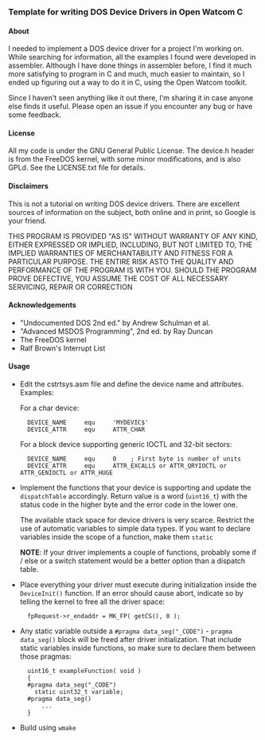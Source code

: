 ### Template for writing DOS Device Drivers in Open Watcom C

#### About

I needed to implement a DOS device driver for a project I'm working on. While searching for information, all the examples I found were developed in assembler. Although I have done things in assembler before, I find it much more satisfying to program in C and much, much easier to maintain, so I ended up figuring out a way to do it in C, using the Open Watcom toolkit.

Since I haven't seen anything like it out there, I'm sharing it in case anyone else finds it useful. Please open an issue if you encounter any bug or have some feedback.

#### License

All my code is under the GNU General Public License. The device.h header is from the FreeDOS kernel, with some minor modifications, and is also GPLd. See the LICENSE.txt file for details.

#### Disclaimers

This is not a tutorial on writing DOS device drivers. There are excellent sources of information on the subject, both online and in print, so Google is your friend.

THIS PROGRAM IS PROVIDED "AS IS" WITHOUT WARRANTY OF ANY KIND, EITHER EXPRESSED OR IMPLIED, INCLUDING, BUT NOT LIMITED TO, THE IMPLIED WARRANTIES OF MERCHANTABILITY AND FITNESS FOR A PARTICULAR PURPOSE.  THE ENTIRE RISK ASTO THE QUALITY AND PERFORMANCE OF THE PROGRAM IS WITH YOU.  SHOULD THE PROGRAM PROVE DEFECTIVE, YOU ASSUME THE COST OF ALL NECESSARY SERVICING, REPAIR OR CORRECTION

#### Acknowledgements

* "Undocumented DOS 2nd ed." by Andrew Schulman et al.
* "Advanced MSDOS Programming", 2nd ed. by Ray Duncan
* The FreeDOS kernel
* Ralf Brown's Interrupt List

#### Usage

* Edit the cstrtsys.asm file and define the device name and attributes. Examples:

	For a char device:
	```
	  DEVICE_NAME     equ     'MYDEVIC$'
	  DEVICE_ATTR     equ     ATTR_CHAR
	```
	For a block device supporting generic IOCTL and 32-bit sectors:

	```
	  DEVICE_NAME     equ     0    ; First byte is number of units
	  DEVICE_ATTR     equ     ATTR_EXCALLS or ATTR_QRYIOCTL or ATTR_GENIOCTL or ATTR_HUGE
	```

* Implement the functions that your device is supporting and update the `dispatchTable` accordingly. Return value is a word (`uint16_t`) with the status code in the higher byte and the error code in the lower one.

	The available stack space for device drivers is very scarce. Restrict the use of automatic variables to simple data types. If you want to declare variables inside the scope of a function, make them `static`

    **NOTE**: If your driver implements a couple of functions, probably some if / else or a switch statement would be a better option than a dispatch table.

* Place everything your driver must execute during initialization inside the `DeviceInit()` function. If an error should cause abort, indicate so by telling the kernel to free all the driver space:
	```
	  fpRequest->r_endaddr = MK_FP( getCS(), 0 );
	```

* Any static variable outside a `#pragma data_seg("_CODE")` - `pragma data_seg()` block will be freed after driver initialization. That include static variables inside functions, so make sure to declare them between those pragmas:
	```
	  uint16_t exampleFunction( void )
	  {
	  #pragma data_seg("_CODE")
    	static uint32_t variable; 
	  #pragma data_seg()
    	  ...
	  }
	```

* Build using `wmake`